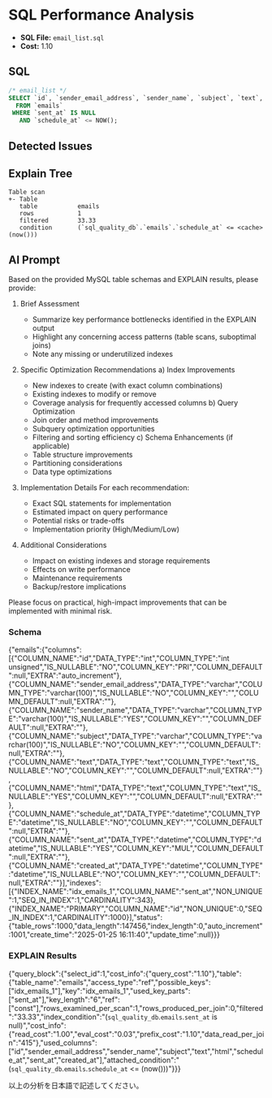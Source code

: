 # SQL Performance Analysis
- **SQL File:** `email_list.sql`
- **Cost:** 1.10

## SQL
```sql
/* email_list */
SELECT `id`, `sender_email_address`, `sender_name`, `subject`, `text`, `html`, `schedule_at`, `sent_at`, `created_at`
  FROM `emails`
 WHERE `sent_at` IS NULL
   AND `schedule_at` <= NOW();

```

## Detected Issues


## Explain Tree
```
Table scan
+- Table
   table           emails
   rows            1
   filtered        33.33
   condition       (`sql_quality_db`.`emails`.`schedule_at` <= <cache>(now()))
```

## AI Prompt
Based on the provided MySQL table schemas and EXPLAIN results, please provide:

1. Brief Assessment
   - Summarize key performance bottlenecks identified in the EXPLAIN output
   - Highlight any concerning access patterns (table scans, suboptimal joins)
   - Note any missing or underutilized indexes

2. Specific Optimization Recommendations
   a) Index Improvements
      - New indexes to create (with exact column combinations)
      - Existing indexes to modify or remove
      - Coverage analysis for frequently accessed columns
   b) Query Optimization
      - Join order and method improvements
      - Subquery optimization opportunities
      - Filtering and sorting efficiency
   c) Schema Enhancements (if applicable)
      - Table structure improvements
      - Partitioning considerations
      - Data type optimizations

3. Implementation Details
   For each recommendation:
     - Exact SQL statements for implementation
     - Estimated impact on query performance
     - Potential risks or trade-offs
     - Implementation priority (High/Medium/Low)

4. Additional Considerations
   - Impact on existing indexes and storage requirements
   - Effects on write performance
   - Maintenance requirements
   - Backup/restore implications

Please focus on practical, high-impact improvements that can be implemented with minimal risk.

### Schema
{"emails":{"columns":[{"COLUMN_NAME":"id","DATA_TYPE":"int","COLUMN_TYPE":"int unsigned","IS_NULLABLE":"NO","COLUMN_KEY":"PRI","COLUMN_DEFAULT":null,"EXTRA":"auto_increment"},{"COLUMN_NAME":"sender_email_address","DATA_TYPE":"varchar","COLUMN_TYPE":"varchar(100)","IS_NULLABLE":"NO","COLUMN_KEY":"","COLUMN_DEFAULT":null,"EXTRA":""},{"COLUMN_NAME":"sender_name","DATA_TYPE":"varchar","COLUMN_TYPE":"varchar(100)","IS_NULLABLE":"YES","COLUMN_KEY":"","COLUMN_DEFAULT":null,"EXTRA":""},{"COLUMN_NAME":"subject","DATA_TYPE":"varchar","COLUMN_TYPE":"varchar(100)","IS_NULLABLE":"NO","COLUMN_KEY":"","COLUMN_DEFAULT":null,"EXTRA":""},{"COLUMN_NAME":"text","DATA_TYPE":"text","COLUMN_TYPE":"text","IS_NULLABLE":"NO","COLUMN_KEY":"","COLUMN_DEFAULT":null,"EXTRA":""},{"COLUMN_NAME":"html","DATA_TYPE":"text","COLUMN_TYPE":"text","IS_NULLABLE":"YES","COLUMN_KEY":"","COLUMN_DEFAULT":null,"EXTRA":""},{"COLUMN_NAME":"schedule_at","DATA_TYPE":"datetime","COLUMN_TYPE":"datetime","IS_NULLABLE":"NO","COLUMN_KEY":"","COLUMN_DEFAULT":null,"EXTRA":""},{"COLUMN_NAME":"sent_at","DATA_TYPE":"datetime","COLUMN_TYPE":"datetime","IS_NULLABLE":"YES","COLUMN_KEY":"MUL","COLUMN_DEFAULT":null,"EXTRA":""},{"COLUMN_NAME":"created_at","DATA_TYPE":"datetime","COLUMN_TYPE":"datetime","IS_NULLABLE":"NO","COLUMN_KEY":"","COLUMN_DEFAULT":null,"EXTRA":""}],"indexes":[{"INDEX_NAME":"idx_emails_1","COLUMN_NAME":"sent_at","NON_UNIQUE":1,"SEQ_IN_INDEX":1,"CARDINALITY":343},{"INDEX_NAME":"PRIMARY","COLUMN_NAME":"id","NON_UNIQUE":0,"SEQ_IN_INDEX":1,"CARDINALITY":1000}],"status":{"table_rows":1000,"data_length":147456,"index_length":0,"auto_increment":1001,"create_time":"2025-01-25 16:11:40","update_time":null}}}

### EXPLAIN Results
{"query_block":{"select_id":1,"cost_info":{"query_cost":"1.10"},"table":{"table_name":"emails","access_type":"ref","possible_keys":["idx_emails_1"],"key":"idx_emails_1","used_key_parts":["sent_at"],"key_length":"6","ref":["const"],"rows_examined_per_scan":1,"rows_produced_per_join":0,"filtered":"33.33","index_condition":"(`sql_quality_db`.`emails`.`sent_at` is null)","cost_info":{"read_cost":"1.00","eval_cost":"0.03","prefix_cost":"1.10","data_read_per_join":"415"},"used_columns":["id","sender_email_address","sender_name","subject","text","html","schedule_at","sent_at","created_at"],"attached_condition":"(`sql_quality_db`.`emails`.`schedule_at` <= <cache>(now()))"}}}

以上の分析を日本語で記述してください。